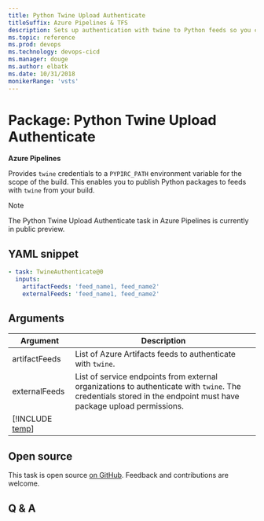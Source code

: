 ```yaml
---
title: Python Twine Upload Authenticate
titleSuffix: Azure Pipelines & TFS
description: Sets up authentication with twine to Python feeds so you can publish Python packages in your pipeline. 
ms.topic: reference
ms.prod: devops
ms.technology: devops-cicd
ms.manager: douge
ms.author: elbatk
ms.date: 10/31/2018
monikerRange: 'vsts'
---
```


# Package: Python Twine Upload Authenticate

**Azure Pipelines**

Provides `twine` credentials to a `PYPIRC_PATH` environment variable for the scope of the build. This enables you to publish Python packages to feeds with `twine` from your build. 

> [!NOTE]
> The Python Twine Upload Authenticate task in Azure Pipelines is currently in public preview.

## YAML snippet

```yaml
- task: TwineAuthenticate@0
  inputs:
    artifactFeeds: 'feed_name1, feed_name2'
    externalFeeds: 'feed_name1, feed_name2'
```

## Arguments

| Argument                       | Description                                                         |
| ------------------------------ | ------------------------------------------------------------------- |
| artifactFeeds                  | List of Azure Artifacts feeds to authenticate with `twine`.           |
| externalFeeds                  | List of service endpoints from external organizations to authenticate with `twine`. The credentials stored in the endpoint must have package upload permissions. |
| [!INCLUDE [temp](../_shared/control-options-arguments.md)] | |


## Open source

This task is open source [on GitHub](https://github.com/Microsoft/azure-pipelines-tasks). Feedback and contributions are welcome.

## Q & A

